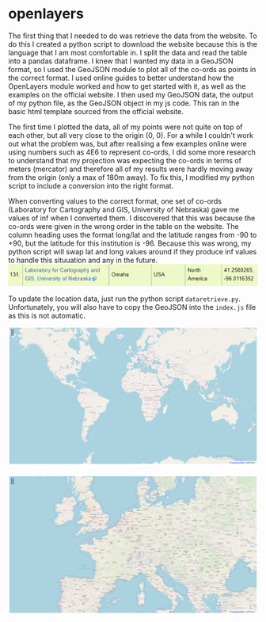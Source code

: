 # openlayers

The first thing that I needed to do was retrieve the data from the website. To do this I created a python script to download the website because this is the language that I am most comfortable in. I split the data and read the table into a pandas dataframe. I knew that I wanted my data in a GeoJSON format, so I used the GeoJSON module to plot all of the co-ords as points in the correct format. 
I used online guides to better understand how the OpenLayers module worked and how to get started with it, as well as the examples on the official website. I then used my GeoJSON data, the output of my python file, as the GeoJSON object in my js code. This ran in the basic html template sourced from the official website.

The first time I plotted the data, all of my points were not quite on top of each other, but all very close to the origin (0, 0). For a while I couldn't work out what the problem was, but after realising a few examples online were using numbers such as 4E6 to represent co-ords, I did some more research to understand that my projection was expecting the co-ords in terms of meters (mercator) and therefore all of my results were hardly moving away from the origin (only a max of 180m away). To fix this, I modified my python script to include a conversion into the right format. 

When converting values to the correct format, one set of co-ords (Laboratory for Cartography and GIS, University of Nebraska) gave me values of inf when I converted them. I discovered that this was because the co-ords were given in the wrong order in the table on the website. The column heading uses the format long/lat and the latitude ranges from -90 to +90, but the latitude for this institution is -96. Because this was wrong, my python script will swap lat and long values around if they produce inf values to handle this situuation and any in the future.
![Incorrect Data](./src/images/incorrect.PNG)

To update the location data, just run the python script ``dataretrieve.py``. Unfortunately, you will also have to copy the GeoJSON into the ``index.js`` file as this is not automatic.

![World Map](./src/images/overallmap.png)

![Western Europe](./src/images/westerneurope.png)
